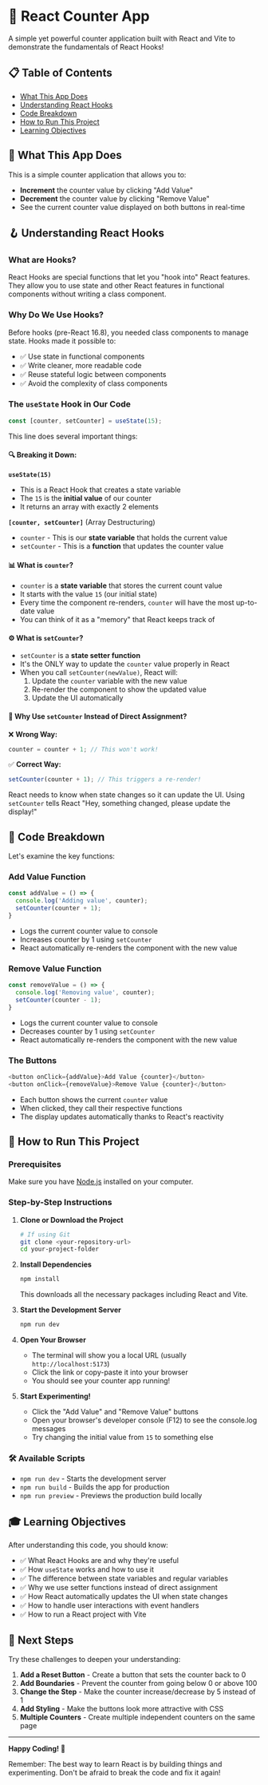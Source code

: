 # 🚀 React Counter App

A simple yet powerful counter application built with React and Vite to demonstrate the fundamentals of React Hooks!

## 📋 Table of Contents
- [What This App Does](#what-this-app-does)
- [Understanding React Hooks](#understanding-react-hooks)
- [Code Breakdown](#code-breakdown)
- [How to Run This Project](#how-to-run-this-project)
- [Learning Objectives](#learning-objectives)

## 🎯 What This App Does

This is a simple counter application that allows you to:
- **Increment** the counter value by clicking "Add Value"
- **Decrement** the counter value by clicking "Remove Value"
- See the current counter value displayed on both buttons in real-time

## 🪝 Understanding React Hooks

### What are Hooks?
React Hooks are special functions that let you "hook into" React features. They allow you to use state and other React features in functional components without writing a class component.

### Why Do We Use Hooks?
Before hooks (pre-React 16.8), you needed class components to manage state. Hooks made it possible to:
- ✅ Use state in functional components
- ✅ Write cleaner, more readable code
- ✅ Reuse stateful logic between components
- ✅ Avoid the complexity of class components

### The `useState` Hook in Our Code

```javascript
const [counter, setCounter] = useState(15);
```

This line does several important things:

#### 🔍 Breaking it Down:

**`useState(15)`**
- This is a React Hook that creates a state variable
- The `15` is the **initial value** of our counter
- It returns an array with exactly 2 elements

**`[counter, setCounter]`** (Array Destructuring)
- `counter` - This is our **state variable** that holds the current value
- `setCounter` - This is a **function** that updates the counter value

#### 📊 What is `counter`?
- `counter` is a **state variable** that stores the current count value
- It starts with the value `15` (our initial state)
- Every time the component re-renders, `counter` will have the most up-to-date value
- You can think of it as a "memory" that React keeps track of

#### ⚙️ What is `setCounter`?
- `setCounter` is a **state setter function**
- It's the ONLY way to update the `counter` value properly in React
- When you call `setCounter(newValue)`, React will:
  1. Update the `counter` variable with the new value
  2. Re-render the component to show the updated value
  3. Update the UI automatically

#### 🔄 Why Use `setCounter` Instead of Direct Assignment?

❌ **Wrong Way:**
```javascript
counter = counter + 1; // This won't work!
```

✅ **Correct Way:**
```javascript
setCounter(counter + 1); // This triggers a re-render!
```

React needs to know when state changes so it can update the UI. Using `setCounter` tells React "Hey, something changed, please update the display!"

## 🔧 Code Breakdown

Let's examine the key functions:

### Add Value Function
```javascript
const addValue = () => {
  console.log('Adding value', counter);
  setCounter(counter + 1);
}
```
- Logs the current counter value to console
- Increases counter by 1 using `setCounter`
- React automatically re-renders the component with the new value

### Remove Value Function
```javascript
const removeValue = () => {
  console.log('Removing value', counter);
  setCounter(counter - 1);
}
```
- Logs the current counter value to console
- Decreases counter by 1 using `setCounter`
- React automatically re-renders the component with the new value

### The Buttons
```javascript
<button onClick={addValue}>Add Value {counter}</button>
<button onClick={removeValue}>Remove Value {counter}</button>
```
- Each button shows the current `counter` value
- When clicked, they call their respective functions
- The display updates automatically thanks to React's reactivity

## 🚀 How to Run This Project

### Prerequisites
Make sure you have [Node.js](https://nodejs.org/) installed on your computer.

### Step-by-Step Instructions

1. **Clone or Download the Project**
   ```bash
   # If using Git
   git clone <your-repository-url>
   cd your-project-folder
   ```

2. **Install Dependencies**
   ```bash
   npm install
   ```
   This downloads all the necessary packages including React and Vite.

3. **Start the Development Server**
   ```bash
   npm run dev
   ```

4. **Open Your Browser**
   - The terminal will show you a local URL (usually `http://localhost:5173`)
   - Click the link or copy-paste it into your browser
   - You should see your counter app running!

5. **Start Experimenting!**
   - Click the "Add Value" and "Remove Value" buttons
   - Open your browser's developer console (F12) to see the console.log messages
   - Try changing the initial value from `15` to something else

### 🛠️ Available Scripts

- `npm run dev` - Starts the development server
- `npm run build` - Builds the app for production
- `npm run preview` - Previews the production build locally

## 🎓 Learning Objectives

After understanding this code, you should know:

- ✅ What React Hooks are and why they're useful
- ✅ How `useState` works and how to use it
- ✅ The difference between state variables and regular variables
- ✅ Why we use setter functions instead of direct assignment
- ✅ How React automatically updates the UI when state changes
- ✅ How to handle user interactions with event handlers
- ✅ How to run a React project with Vite

## 🎉 Next Steps

Try these challenges to deepen your understanding:

1. **Add a Reset Button** - Create a button that sets the counter back to 0
2. **Add Boundaries** - Prevent the counter from going below 0 or above 100
3. **Change the Step** - Make the counter increase/decrease by 5 instead of 1
4. **Add Styling** - Make the buttons look more attractive with CSS
5. **Multiple Counters** - Create multiple independent counters on the same page

---

**Happy Coding! 🎈**

Remember: The best way to learn React is by building things and experimenting. Don't be afraid to break the code and fix it again!